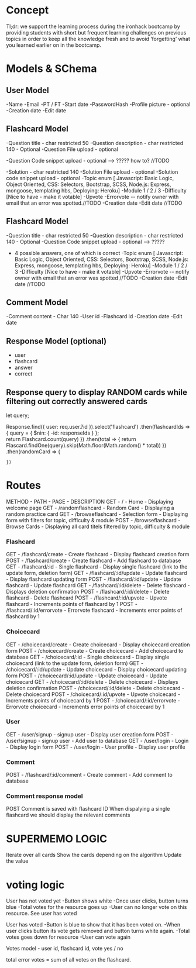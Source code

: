 # Concept

Tl;dr: we support the learning process during the ironhack bootcamp by providing students with short but frequent learning challenges on previous topics in order to keep all the knowledge fresh and to avoid ‘forgetting’ what you learned earlier on in the bootcamp.

# Models & SChema

## User Model

-Name
-Email
-PT / FT
-Start date
-PasswordHash
-Profile picture - optional
-Creation date
-Edit date

## Flashcard Model

-Question title - char restricted 50
-Question description - char restricted 140 - Optional
-Question File upload - optional

-Question Code snippet upload - optional --> ????? how to? //TODO

-Solution - char restricted 140
-Solution File upload - optional
-Solution code snippet upload - optional
-Topic enum [ Javascript: Basic Logic, Object Oriented, CSS: Selectors, Bootstrap, SCSS, Node.js: Express, mongoose, templating hbs, Deploying: Heroku]
-Module 1 / 2 / 3
-Difficulty [Nice to have - make it votable]
-Upvote
-Errorvote -- notify owner with email that an error was spotted.//TODO
-Creation date
-Edit date //TODO

## Flashcard Model

-Question title - char restricted 50
-Question description - char restricted 140 - Optional
-Question Code snippet upload - optional --> ?????

- 4 possible answers, one of which is correct
  -Topic enum [ Javascript: Basic Logic, Object Oriented, CSS: Selectors, Bootstrap, SCSS, Node.js: Express, mongoose, templating hbs, Deploying: Heroku]
  -Module 1 / 2 / 3
  -Difficulty [Nice to have - make it votable]
  -Upvote
  -Errorvote -- notify owner with email that an error was spotted //TODO
  -Creation date
  -Edit date //TODO

## Comment Model

-Comment content - Char 140
-User id
-Flashcard id
-Creation date
-Edit date

## Response Model (optional)

- user
- flashcard
- answer
- correct

## Response query to display RANDOM cards while filtering out correctly answered cards

let query;

Response.find({ user: req.user.?id }).select('flashcard')
.then(flashcardIds => {
query = {
$nin: {
-id: responseIds
}
};  
 return Flashcard.count(query)
})
.then(total => {
return Flascard.findOne(query).skip(Math.floor(Math.random() \* total))
})
.then(randomCard => {

    })

# Routes

METHOD - PATH - PAGE - DESCRIPTION
GET - / - Home - Displaying welcome page
GET - /randomflashcard - Random Card - Displaying a random practice card
GET - /browseflashcard - Selection form - Displaying form with filters for topic, difficulty & module
POST - /browseflashcard - Browse Cards - Displaying all card titels filtered by topic, difficulty & module

### Flashcard

GET - /flashcard/create - Create flashcard - Display flashcard creation form
POST - /flashcard/create - Create flashcard - Add flashcard to database
GET - /flashcard/:id - Single flashcard - Display single flashcard (link to the update form, deletion form)
GET - /flashcard/:id/update - Update flashcard - Display flashcard updating form
POST - /flashcard/:id/update - Update flashcard - Update flashcard
GET - /flashcard/:id/delete - Delete flashcard - Displays deletion confirmation
POST - /flashcard/:id/delete - Delete flashcard - Delete flashcard
POST - /flashcard/:id/upvote - Upvote flashcard - Increments points of flashcard by 1
POST - /flashcard/:id/errorvote - Errorvote flashcard - Increments error points of flashcard by 1

### Choicecard

GET - /choicecard/create - Create choicecard - Display choicecard creation form
POST - /choicecard/create - Create choicecard - Add choicecard to database
GET - /choicecard/:id - Single choicecard - Display single choicecard (link to the update form, deletion form)
GET - /choicecard/:id/update - Update choicecard - Display choicecard updating form
POST - /choicecard/:id/update - Update choicecard - Update choicecard
GET - /choicecard/:id/delete - Delete choicecard - Displays deletion confirmation
POST - /choicecard/:id/delete - Delete choicecard - Delete choicecard
POST - /choicecard/:id/upvote - Upvote choicecard - Increments points of choicecard by 1
POST - /choicecard/:id/errorvote - Errorvote choicecard - Increments error points of choicecard by 1

### User

GET - /user/signup - signup user - Display user creation form
POST - /user/signup - signup user - Add user to database
GET - /user/login - Login - Display login form
POST - /user/login - User profile - Display user profile

### Comment

POST - /flashcard/:id/comment - Create comment - Add comment to database

### Comment response model

POST Comment is saved with flashcard ID
When dispalying a single flashcard we should display the relevant comments

# SUPERMEMO LOGIC

Iterate over all cards
Show the cards depending on the algorithm
Update the value

# voting logic

User has not voted yet
-Button shows white
-Once user clicks, button turns blue
-Total votes for the resource goes up
-User can no longer vote on this resource. See user has voted

User has voted
-Button is blue to show that it has been voted on.
-When user clicks button its vote gets removed and button turns white again.
-Total votes goes down for resource
-User can vote again

Votes model - user id, flashcard id, vote yes / no

total error votes = sum of all votes on the flashcard. 